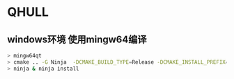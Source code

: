 

# QHULL


## windows环境 使用mingw64编译

```bash
> mingw64qt
> cmake .. -G Ninja  -DCMAKE_BUILD_TYPE=Release -DCMAKE_INSTALL_PREFIX=D:\devtools\QHULL.8.0.2
> ninja & ninja install
```